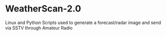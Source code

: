 # WeatherScan-2.0
Linux and Python Scripts used to generate a forecast/radar image and send via SSTV through Amateur Radio
